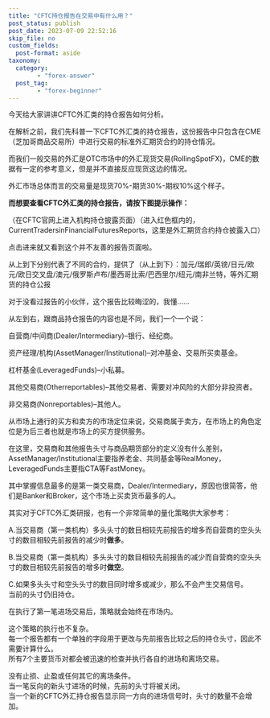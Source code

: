 ```yaml
---
title: "CFTC持仓报告在交易中有什么用？"
post_status: publish
post_date: 2023-07-09 22:52:16
skip_file: no
custom_fields: 
  post-format: aside
taxonomy:
  category:
        - "forex-answer"
  post_tag:
        - "forex-beginner"
---
```


今天给大家讲讲CFTC外汇类的持仓报告如何分析。

在解析之前，我们先科普一下CFTC外汇类的持仓报告，这份报告中只包含在CME（芝加哥商品交易所）中进行交易的标准外汇期货合约的持仓情况。

而我们一般交易的外汇是OTC市场中的外汇现货交易(RollingSpotFX)，CME的数据有一定的参考意义，但是并不直接反应现货这边的情况。

外汇市场总体而言的交易量是现货70%-期货30%-期权10%这个样子。

**而想要查看CFTC外汇类的持仓报告，请按下图提示操作：**

（在CFTC官网上进入机构持仓披露页面）（进入红色框内的，CurrentTradersinFinancialFuturesReports，这里是外汇期货合约持仓披露入口）

点击进来就又看到这个并不友善的报告页面啦。

从上到下分别代表了不同的合约，提供了（从上到下）：加元/瑞郎/英镑/日元/欧元/欧日交叉盘/澳元/俄罗斯卢布/墨西哥比索/巴西里尔/纽元/南非兰特，等外汇期货的持仓公报

对于没看过报告的小伙伴，这个报告比较晦涩的，我懂……

从左到右，跟商品持仓报告的内容也是不同，我们一个一个说：

自营商/中间商(Dealer/Intermediary)–银行、经纪商。

资产经理/机构(AssetManager/Institutional)–对冲基金、交易所买卖基金。

杠杆基金(LeveragedFunds)–小私募。

其他交易商(Otherreportables)–其他交易者、需要对冲风险的大部分非投资者。

非交易商(Nonreportables)–其他人。

从市场上通行的买方和卖方的市场定位来说，交易商属于卖方，在市场上的角色定位是为后三者也就是市场上的买方提供服务。

在这里，交易商和其他报告头寸与商品期货部分的定义没有什么差别，AssetManager/Institutional主要指养老金、共同基金等RealMoney，LeveragedFunds主要指CTA等FastMoney。

其中掌握信息最多的是第一类交易商，Dealer/Intermediary，原因也很简答，他们是Banker和Broker，这个市场上买卖货币最多的人。

其实对于CFTC外汇类研报，也有一个非常简单的量化策略供大家参考：

A.当交易商（第一类机构）多头头寸的数目相较先前报告的增多而自营商的空头头寸的数目相较先前报告的减少时**做多**。

B.当交易商（第一类机构）多头头寸的数目相较先前报告的减少而自营商的空头头寸的数目相较先前报告的增多时**做空**。

C.如果多头头寸和空头头寸的数目同时增多或减少，那么不会产生交易信号。  
当前的头寸仍旧持仓。

在执行了第一笔进场交易后，策略就会始终在市场内。

这个策略的执行也不复杂。  
每一个报告都有一个单独的字段用于更改与先前报告比较之后的持仓头寸，因此不需要计算什么。  
所有7个主要货币对都会被迅速的检查并执行各自的进场和离场交易。

没有止损、止盈或任何其它的离场条件。  
当一笔反向的新头寸进场的时候，先前的头寸将被关闭。  
当一个新的CFTC外汇持仓报告显示同一方向的进场信号时，头寸的数量不会增加。
